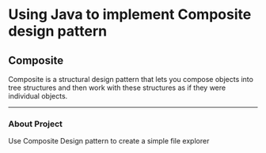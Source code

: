 # Using Java to implement Composite design pattern

## Composite 
<p>Composite is a structural design pattern that lets you compose
objects into tree structures and then work with these
structures as if they were individual objects.</p>

___

### About Project 

<p>
Use Composite Design pattern to create a simple file explorer
</p>
